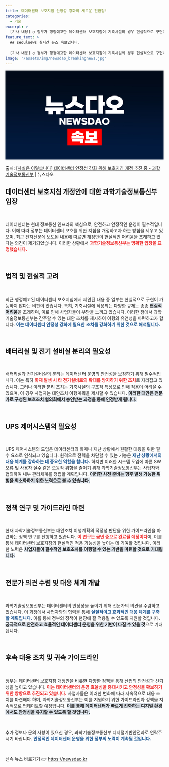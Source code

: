 ```yaml
---
title: 데이터센터 보호지침 안정성 강화의 새로운 전환점!
categories:
  - 기술
excerpt: >
  [기사 내용] ○ 정부가 행정예고한 데이터센터 보호지침이 기축시설의 경우 현실적으로 구현이 불가능한 대책이 …
feature_text: >
  ## seoulnews 실시간 뉴스 속보입니다.

  [기사 내용] ○ 정부가 행정예고한 데이터센터 보호지침이 기축시설의 경우 현실적으로 구현이 불가능한 대책이 …
image: '/assets/img/newsdao_breakingnews.jpg'
---
```


![뉴스다오 속보](/assets/img/newsdao_breakingnews.jpg)

<p>출처: <a href="https://newsdao.kr/1828" rel="dofollow">[사실은 이렇습니다] 데이터센터 안정성 강화 위해 보호지침 개정 추진 중 - 과학기술정보통신부</a> | 뉴스다오</p>

<h2 data-ke-size="size26">데이터센터 보호지침 개정안에 대한 과학기술정보통신부 입장</h2>

<p data-ke-size="size16">&nbsp;</p>

데이터센터는 현대 정보통신 인프라의 핵심으로, 안전하고 안정적인 운영이 필수적입니다. 이에 따라 정부는 데이터센터 보호를 위한 지침을 개정하고자 하는 방침을 세우고 있으며, 최근 전자신문에 보도된 내용에 따르면 개정안이 현실적인 어려움을 초래하고 있다는 의견이 제기되었습니다. 이러한 상황에서 <b><span style="color: #ee2323;">과학기술정보통신부는 명확한 입장을 표명했습니다.</span></b> 

<p data-ke-size="size16">&nbsp;</p>

<h2 data-ke-size="size26">법적 및 현실적 고려</h2>

<p data-ke-size="size16">&nbsp;</p>

최근 행정예고된 데이터센터 보호지침에서 제안된 내용 중 일부는 현실적으로 구현이 가능하지 않다는 비판이 있습니다. 특히, 기축시설에 적용되는 다양한 규제는 종종 <b><span style="background-color: #21538527;">현실적 어려움</span></b>을 초래하며, 이로 인해 사업자들이 부담을 느끼고 있습니다. 이러한 점에서 과학기술정보통신부는 간주할 수 있는 대안 조치를 제시하여 이행의 유연성을 마련하고자 합니다. <b><span style="color: #1a5490;">이는 데이터센터 안정성 강화에 필요한 조치를 강화하기 위한 것으로 해석됩니다.</span></b>

<p data-ke-size="size16">&nbsp;</p>

<h2 data-ke-size="size26">배터리실 및 전기 설비실 분리의 필요성</h2>

<p data-ke-size="size16">&nbsp;</p>

배터리실과 전기설비실의 분리는 데이터센터 운영의 안전성을 보장하기 위해 필수적입니다. 이는 특히 <b><span style="color: #ee2323;">화재 발생 시 타 전기설비로의 확대를 방지하기 위한 조치</span></b>로 자리잡고 있습니다. 그러나 이러한 분리 조치는 기축시설의 구조적 특성으로 인해 적용이 어려울 수 있으며, 이 경우 사업자는 대안조치 이행계획을 제시할 수 있습니다. <b><span style="background-color: #21538527;">이러한 대안은 전문가로 구성된 보호조치 협의회에서 승인받는 과정을 통해 인정받게 됩니다.</span></b>

<p data-ke-size="size16">&nbsp;</p>

<h2 data-ke-size="size26">UPS 제어시스템의 필요성</h2>

<p data-ke-size="size16">&nbsp;</p>

UPS 제어시스템의 도입은 데이터센터의 화재나 재난 상황에서 원활한 대응을 위한 필수 요소로 인식되고 있습니다. 원격으로 전력을 차단할 수 있는 기능은 <b><span style="color: #1a5490;">재난 상황에서의 대응 체계를 강화하는 데 중요한 역할을 합니다.</span></b> 하지만 이러한 시스템 도입에 따른 SW 오류 및 사용자 실수 같은 오동작 위험을 줄이기 위해 과학기술정보통신부는 사업자와 협의하여 내부 관리체계를 정립할 계획입니다. <b><span style="background-color: #21538527;">이러한 사전 준비는 향후 발생 가능한 위험을 최소화하기 위한 노력으로 볼 수 있습니다.</span></b>

<p data-ke-size="size16">&nbsp;</p>

<h2 data-ke-size="size26">정책 연구 및 가이드라인 마련</h2>

<p data-ke-size="size16">&nbsp;</p>

현재 과학기술정보통신부는 대안조치 이행계획의 적정성 판단을 위한 가이드라인을 마련하는 정책 연구를 진행하고 있습니다. <b><span style="color: #ee2323;">이 연구는 금년 중으로 완료될 예정이다</span></b>며, 이를 통해 데이터센터 보호지침의 현실적인 적용 가능성을 높이는 데 기여할 것입니다. 이러한 노력은 <b><span style="background-color: #21538527;">사업자들이 필수적인 보호조치를 이행할 수 있는 기반을 마련할 것으로 기대됩니다.</span></b>

<p data-ke-size="size16">&nbsp;</p>

<h2 data-ke-size="size26">전문가 의견 수렴 및 대응 체계 개발</h2>

<p data-ke-size="size16">&nbsp;</p>

과학기술정보통신부는 데이터센터의 안정성을 높이기 위해 전문가의 의견을 수렴하고 있습니다. 이 과정에서 사업자와의 협력을 통해 <b><span style="color: #1a5490;">실질적이고 효과적인 대응 체계를 구축할 계획입니다.</span></b> 이를 통해 정부의 정책이 현장에 잘 적용될 수 있도록 지원할 것입니다. <b><span style="background-color: #21538527;">궁극적으로 안전하고 효율적인 데이터센터 운영을 위한 기반이 다질 수 있을 것</span></b>으로 기대됩니다.

<p data-ke-size="size16">&nbsp;</p>

<h2 data-ke-size="size26">후속 대응 조치 및 귀속 가이드라인</h2>

<p data-ke-size="size16">&nbsp;</p>

정부는 데이터센터 보호지침 개정안을 비롯한 다양한 정책을 통해 산업의 안전성과 신뢰성을 높이고 있습니다. <b><span style="color: #ee2323;">이는 데이터센터의 운영 효율성을 증대시키고 안정성을 확보하기 위한 방향으로 추진되고 있습니다.</span></b> 사업자들은 이러한 변화에 따라 지속적으로 대응 조치를 마련해야 하며, 과학기술정보통신부는 이를 지원하기 위한 가이드라인과 정책을 지속적으로 업데이트할 예정입니다. <b><span style="background-color: #21538527;">이를 통해 데이터센터가 빠르게 진화하는 디지털 환경에서도 안정성을 유지할 수 있도록 할 것입니다.</span></b>

<p data-ke-size="size16">&nbsp;</p>

추가 정보나 문의 사항이 있으신 경우, 과학기술정보통신부 디지털기반안전과로 연락주시기 바랍니다. <b><span style="color: #1a5490;">안정적인 데이터센터 운영을 위한 정부의 노력이 계속될 것입니다.</span></b>

<p data-ke-size="size16">&nbsp;</p> 

신속 뉴스 바로가기 👉 <a href="https://newsdao.kr" rel="dofollow">https://newsdao.kr</a>


